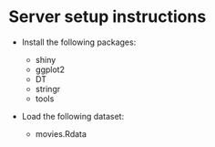 # Server setup instructions

- Install the following packages:
	- shiny
	- ggplot2
	- DT
	- stringr
	- tools

- Load the following dataset:
	- movies.Rdata